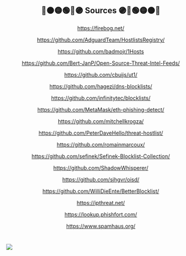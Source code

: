 <div align=center>

## 🔴🟠🟡🟢🔵🟣 Sources 🟣🔵🟢🟡🟠🔴

https://firebog.net/

https://github.com/AdguardTeam/HostlistsRegistry/

https://github.com/badmojr/1Hosts

https://github.com/Bert-JanP/Open-Source-Threat-Intel-Feeds/

https://github.com/cbuijs/ut1/

https://github.com/hagezi/dns-blocklists/

https://github.com/infinitytec/blocklists/

https://github.com/MetaMask/eth-phishing-detect/

https://github.com/mitchellkrogza/

https://github.com/PeterDaveHello/threat-hostlist/

https://github.com/romainmarcoux/

https://github.com/sefinek/Sefinek-Blocklist-Collection/

https://github.com/ShadowWhisperer/

https://github.com/sjhgvr/oisd/

https://github.com/WilliDieEnte/BetterBlocklist/

https://ipthreat.net/

https://lookup.phishfort.com/

https://www.spamhaus.org/

</div>

#

[![](https://github.com/user-attachments/assets/5b3aead6-b97c-4ffd-9d46-ab484563a9d3)](https://github.com/KnightmareVIIVIIXC)
